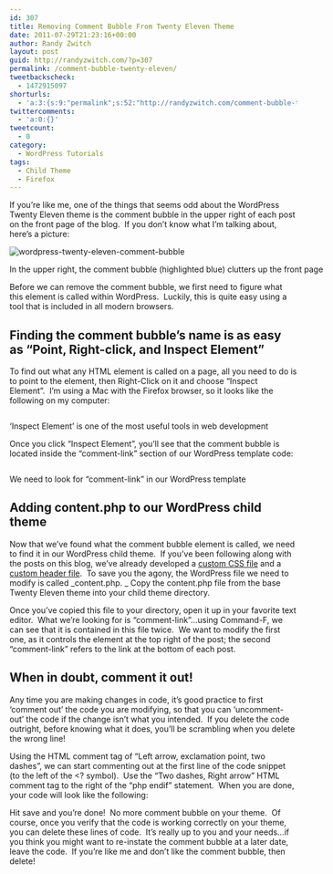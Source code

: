 ```yaml
---
id: 307
title: Removing Comment Bubble From Twenty Eleven Theme
date: 2011-07-29T21:23:16+00:00
author: Randy Zwitch
layout: post
guid: http://randyzwitch.com/?p=307
permalink: /comment-bubble-twenty-eleven/
tweetbackscheck:
  - 1472915097
shorturls:
  - 'a:3:{s:9:"permalink";s:52:"http://randyzwitch.com/comment-bubble-twenty-eleven/";s:7:"tinyurl";s:26:"http://tinyurl.com/85os4q3";s:4:"isgd";s:19:"http://is.gd/6KffEp";}'
twittercomments:
  - 'a:0:{}'
tweetcount:
  - 0
category:
  - WordPress Tutorials
tags:
  - Child Theme
  - Firefox
---
```

If you&#8217;re like me, one of the things that seems odd about the WordPress Twenty Eleven theme is the comment bubble in the upper right of each post on the front page of the blog.  If you don&#8217;t know what I&#8217;m talking about, here&#8217;s a picture:

<div id="attachment_309" style="width: 610px" class="wp-caption alignleft">
  <img class="size-full wp-image-309" title="wordpress-twenty-eleven-comment-bubble" alt="wordpress-twenty-eleven-comment-bubble" src="http://i2.wp.com/randyzwitch.com/wp-content/uploads/2011/07/wordpress-twenty-eleven-comment-bubble.png?fit=600%2C206" srcset="http://i2.wp.com/randyzwitch.com/wp-content/uploads/2011/07/wordpress-twenty-eleven-comment-bubble.png?w=600 600w, http://i2.wp.com/randyzwitch.com/wp-content/uploads/2011/07/wordpress-twenty-eleven-comment-bubble.png?resize=300%2C103 300w, http://i2.wp.com/randyzwitch.com/wp-content/uploads/2011/07/wordpress-twenty-eleven-comment-bubble.png?resize=500%2C171 500w" sizes="(max-width: 600px) 100vw, 600px" data-recalc-dims="1" />

  <p class="wp-caption-text">
    In the upper right, the comment bubble (highlighted blue) clutters up the front page
  </p>
</div>

Before we can remove the comment bubble, we first need to figure what this element is called within WordPress.  Luckily, this is quite easy using a tool that is included in all modern browsers.

<!--more-->

## Finding the comment bubble&#8217;s name is as easy as &#8220;Point, Right-click, and Inspect Element&#8221;

To find out what any HTML element is called on a page, all you need to do is to point to the element, then Right-Click on it and choose &#8220;Inspect Element&#8221;.  I&#8217;m using a Mac with the Firefox browser, so it looks like the following on my computer:

<div id="attachment_317" style="width: 610px" class="wp-caption alignleft">
  <img class="size-full wp-image-317 " title="firefox-5-inspect-element" alt="" src="http://i2.wp.com/randyzwitch.com/wp-content/uploads/2011/07/firefox-5-inspect-element.png?fit=600%2C162" srcset="http://i2.wp.com/randyzwitch.com/wp-content/uploads/2011/07/firefox-5-inspect-element.png?w=600 600w, http://i2.wp.com/randyzwitch.com/wp-content/uploads/2011/07/firefox-5-inspect-element.png?resize=300%2C81 300w, http://i2.wp.com/randyzwitch.com/wp-content/uploads/2011/07/firefox-5-inspect-element.png?resize=500%2C135 500w" sizes="(max-width: 600px) 100vw, 600px" data-recalc-dims="1" />

  <p class="wp-caption-text">
    &#8216;Inspect Element&#8217; is one of the most useful tools in web development
  </p>
</div>

Once you click &#8220;Inspect Element&#8221;, you&#8217;ll see that the comment bubble is located inside the &#8220;comment-link&#8221; section of our WordPress template code:

<div id="attachment_326" style="width: 610px" class="wp-caption alignleft">
  <img class="size-full wp-image-326" title="comment-link" alt="" src="http://i0.wp.com/randyzwitch.com/wp-content/uploads/2011/07/comment-link.png?fit=600%2C50" srcset="http://i0.wp.com/randyzwitch.com/wp-content/uploads/2011/07/comment-link.png?w=600 600w, http://i0.wp.com/randyzwitch.com/wp-content/uploads/2011/07/comment-link.png?resize=300%2C25 300w, http://i0.wp.com/randyzwitch.com/wp-content/uploads/2011/07/comment-link.png?resize=500%2C41 500w" sizes="(max-width: 600px) 100vw, 600px" data-recalc-dims="1" />

  <p class="wp-caption-text">
    We need to look for &#8220;comment-link&#8221; in our WordPress template
  </p>
</div>

## Adding content.php to our WordPress child theme

Now that we&#8217;ve found what the comment bubble element is called, we need to find it in our WordPress child theme.  If you&#8217;ve been following along with the posts on this blog, we&#8217;ve already developed a [custom CSS file](http://randyzwitch.com/2011/07/twenty-eleven-child-theme-creating-css-file/ "Twenty Eleven Child Theme: Creating CSS file") and a [custom header file](http://randyzwitch.com/2011/07/custom-header-twenty-eleven-child-theme/ "Twenty Eleven Child Theme:  Custom Header").  To save you the agony, the WordPress file we need to modify is called _content.php. _ Copy the content.php file from the base Twenty Eleven theme into your child theme directory.

Once you&#8217;ve copied this file to your directory, open it up in your favorite text editor.  What we&#8217;re looking for is &#8220;comment-link&#8221;&#8230;using Command-F, we can see that it is contained in this file twice.  We want to modify the first one, as it controls the element at the top right of the post; the second &#8220;comment-link&#8221; refers to the link at the bottom of each post.





## When in doubt, comment it out!

Any time you are making changes in code, it&#8217;s good practice to first &#8216;comment out&#8217; the code you are modifying, so that you can &#8216;uncomment-out&#8217; the code if the change isn&#8217;t what you intended.  If you delete the code outright, before knowing what it does, you&#8217;ll be scrambling when you delete the wrong line!

Using the HTML comment tag of &#8220;Left arrow, exclamation point, two dashes&#8221;, we can start commenting out at the first line of the code snippet (to the left of the <? <!--? symbol), and close the comment tag at the last line (to the right of the ?--> symbol).  Use the &#8220;Two dashes, Right arrow&#8221; HTML comment tag to the right of the &#8220;php endif&#8221; statement.  When you are done, your code will look like the following:



Hit save and you&#8217;re done!  No more comment bubble on your theme.  Of course, once you verify that the code is working correctly on your theme, you can delete these lines of code.  It&#8217;s really up to you and your needs&#8230;if you think you might want to re-instate the comment bubble at a later date, leave the code.  If you&#8217;re like me and don&#8217;t like the comment bubble, then delete!
